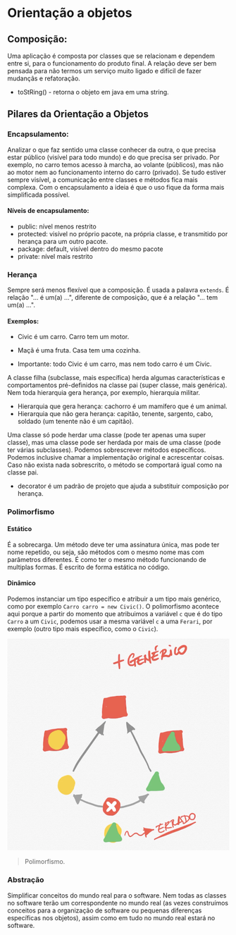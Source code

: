 # Orientação a objetos

## Composição:
Uma aplicação é composta por classes que se relacionam e dependem entre si, para o funcionamento do produto final. A relação deve ser bem pensada para não termos um serviço muito ligado e difícil de fazer mudançãs e refatoração.

* toStRing() - retorna o objeto em java em uma string.

## Pilares da Orientação a Objetos

### Encapsulamento: 
Analizar o que faz sentido uma classe conhecer da outra, o que precisa estar público (visível para todo mundo) e do que precisa ser privado. Por exemplo, no carro temos acesso à marcha, ao volante (públicos), mas não ao motor nem ao funcionamento interno do carro (privado). Se tudo estiver sempre visível, a comunicação entre classes e métodos fica mais complexa. Com o encapsulamento a ideia é que o uso fique da forma mais simplificada possível.

#### Níveis de encapsulamento:
- public: nível menos restrito
- protected: visível no próprio pacote, na própria classe, e transmitido por herança para um outro pacote.
- package: default, visível dentro do mesmo pacote
- private: nível mais restrito

### Herança
Sempre será menos flexível que a composição. É usada a palavra `extends`.
É relação "... é um(a) ...", diferente de composição, que é a relação "... tem um(a) ...".

#### Exemplos:
- Civic é um carro. Carro tem um motor.
- Maçã é uma fruta. Casa tem uma cozinha.

- Importante: todo Civic é um carro, mas nem todo carro é um Civic. 

A classe filha (subclasse, mais específica) herda algumas características e comportamentos pré-definidos na classe pai (super classe, mais genérica).
Nem toda hierarquia gera herança, por exemplo, hierarquia militar.

- Hierarquia que gera herança: cachorro é um mamífero que é um animal.
- Hierarquia que não gera herança: capitão, tenente, sargento, cabo, soldado (um tenente não é um capitão).

Uma classe só pode herdar uma classe (pode ter apenas uma super classe), mas uma classe pode ser herdada por mais de uma classe (pode ter várias subclasses).
Podemos sobrescrever métodos específicos. Podemos inclusive chamar a implementação original e acrescentar coisas. Caso não exista nada sobrescrito, o método se comportará igual como na classe pai.

* decorator é um padrão de projeto que ajuda a substituir composição por herança.

### Polimorfismo

#### Estático 
É a sobrecarga. Um método deve ter uma assinatura única, mas pode ter nome repetido, ou seja, são métodos com o mesmo nome mas com parâmetros diferentes. É como ter o mesmo método funcionando de multiplas formas. 
É escrito de forma estática no código.

#### Dinâmico
Podemos instanciar um tipo específico e atribuir a um tipo mais genérico, como por exemplo `Carro carro = new Civic()`. O polimorfismo acontece aqui porque a partir do momento que atribuimos a variável `c` que é do tipo `Carro` a um `Civic`, podemos usar a mesma variável `c` a uma `Ferari`, por exemplo (outro tipo mais específico, como o `Civic`).  

![](../../imagens/polimorfismo.png)

> Polimorfismo.

### Abstração
Simplificar conceitos do mundo real para o software. Nem todas as classes no software terão um correspondente no mundo real (as vezes construímos conceitos para a organização de software ou pequenas diferenças específicas nos objetos), assim como em tudo no mundo real estará no software. 